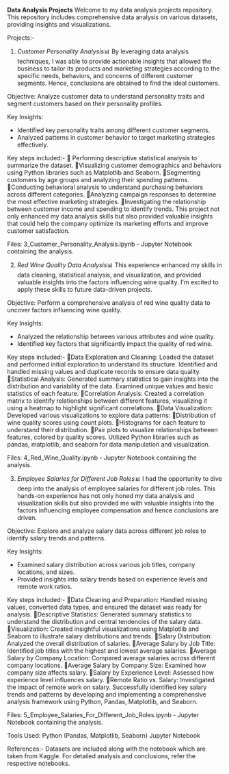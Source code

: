 **Data Analysis Projects**
Welcome to my data analysis projects repository. This repository includes comprehensive data analysis on various datasets, providing insights and visualizations.

Projects:-
1. *Customer Personality Analysis*📊
   By leveraging data analysis techniques, I was able to provide actionable insights that allowed the business to tailor its products and marketing strategies according to the specific needs, behaviors, and concerns of different customer segments. Hence, conclusions are obtained to find the ideal customers.
   
Objective:
Analyze customer data to understand personality traits and segment customers based on their personality profiles.

Key Insights:
* Identified key personality traits among different customer segments.
* Analyzed patterns in customer behavior to target marketing strategies effectively.

Key steps included:-
💠 Performing descriptive statistical analysis to summarize the dataset.
💠Visualizing customer demographics and behaviors using Python libraries such as Matplotlib and Seaborn.
💠Segmenting customers by age groups and analyzing their spending patterns.
💠Conducting behavioral analysis to understand purchasing behaviors across different categories.
💠Analyzing campaign responses to determine the most effective marketing strategies.
💠Investigating the relationship between customer income and spending to identify trends.
      This project not only enhanced my data analysis skills but also provided valuable insights that could help the company optimize its marketing efforts and improve customer satisfaction.

Files:
3_Customer_Personality_Analysis.ipynb - Jupyter Notebook containing the analysis.

2. *Red Wine Quality Data Analysis*📊
   This experience enhanced my skills in data cleaning, statistical analysis, and visualization, and provided valuable insights into the factors influencing wine quality. I'm excited to apply these skills to future data-driven projects.
   
Objective:
Perform a comprehensive analysis of red wine quality data to uncover factors influencing wine quality.

Key Insights:
* Analyzed the relationship between various attributes and wine quality.
* Identified key factors that significantly impact the quality of red wine.

Key steps included:-
💠Data Exploration and Cleaning:
 Loaded the dataset and performed initial exploration to understand its structure. Identified and handled missing values and duplicate records to ensure data quality.
💠Statistical Analysis:
 Generated summary statistics to gain insights into the distribution and variability of the data. Examined unique values and basic statistics of each feature.
💠Correlation Analysis:
 Created a correlation matrix to identify relationships between different features, visualizing it using a heatmap to highlight significant correlations.
💠Data Visualization:
 Developed various visualizations to explore data patterns:
🔸Distribution of wine quality scores using count plots.
🔸Histograms for each feature to understand their distribution.
🔸Pair plots to visualize relationships between features, colored by quality scores.
     Utilized Python libraries such as pandas, matplotlib, and seaborn for data manipulation and visualization.

Files:
4_Red_Wine_Quality.ipynb - Jupyter Notebook containing the analysis.


3. *Employee Salaries for Different Job Roles*📊
      I had the opportunity to dive deep into the analysis of employee salaries for different job roles. This hands-on experience has not only honed my data analysis and visualization skills but also provided me with valuable insights into the factors influencing employee compensation and hence conclusions are driven.
   
Objective:
Explore and analyze salary data across different job roles to identify salary trends and patterns.

Key Insights:
* Examined salary distribution across various job titles, company locations, and sizes.
* Provided insights into salary trends based on experience levels and remote work ratios.

Key steps included:-
💠Data Cleaning and Preparation:
 Handled missing values, converted data types, and ensured the dataset was ready for analysis.
💠Descriptive Statistics:
 Generated summary statistics to understand the distribution and central tendencies of the salary data.
💠Visualization:
 Created insightful visualizations using Matplotlib and Seaborn to illustrate salary distributions and trends.
🔸Salary Distribution: Analyzed the overall distribution of salaries.
🔸Average Salary by Job Title: Identified job titles with the highest and lowest average salaries.
🔸Average Salary by Company Location: Compared average salaries across different company locations.
🔸Average Salary by Company Size: Examined how company size affects salary.
🔸Salary by Experience Level: Assessed how experience level influences salary.
🔸Remote Ratio vs. Salary: Investigated the impact of remote work on salary.
        Successfully identified key salary trends and patterns by developing and implementing a comprehensive analysis framework using Python, Pandas, Matplotlib, and Seaborn.

Files:
5_Employee_Salaries_For_Different_Job_Roles.ipynb - Jupyter Notebook containing the analysis.


Tools Used:
Python (Pandas, Matplotlib, Seaborn)
Jupyter Notebook

References:-
Datasets are included along with the notebook which are taken from Kaggle.
For detailed analysis and conclusions, refer the respective notebooks.








